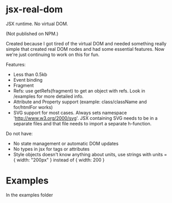 # jsx-real-dom

JSX runtime. No virtual DOM.

(Not published on NPM.)

Created because I got tired of the virtual DOM and needed something really simple that created real DOM nodes and had some essential features. Now we're just continuing to work on this for fun.

Features:

-   Less than 0.5kb
-   Event binding
-   Fragment
-   Refs: use getRefs(fragment) to get an object with refs. Look in /examples for more detailed info.
-   Attribute and Property support (example: class/className and for/htmlFor works)
-   SVG support for most cases. Always sets namespace 'http://www.w3.org/2000/svg'. JSX containing SVG needs to be in a separate files and that file needs to import a separate h-function.

Do not have:

-   No state management or automatic DOM updates
-   No types in jsx for tags or attributes
-   Style objects doesn't know anything about units, use strings with units = { width: "200px" } instead of { width: 200 }

# Examples

In the examples folder
